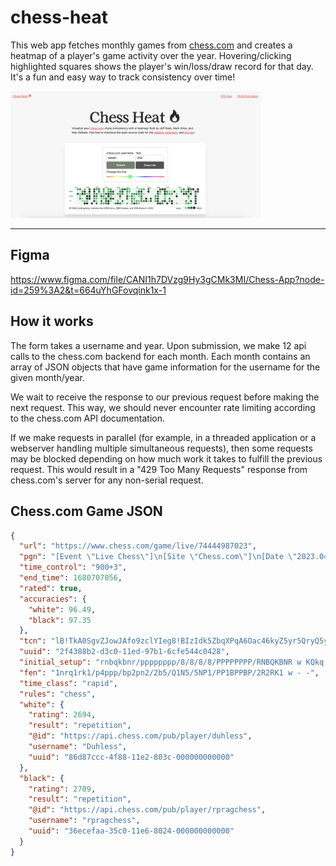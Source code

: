 # chess-heat

This web app fetches monthly games from <a href="https://chess.com">chess.com</a> and creates a heatmap of a player's game activity over the year. Hovering/clicking highlighted squares shows the player's win/loss/draw record for that day. It's a fun and easy way to track consistency over time!

<img src="./static/screenshot.png" width="400px"/>

---

## Figma

https://www.figma.com/file/CANI1h7DVzg9Hy3gCMk3MI/Chess-App?node-id=259%3A2&t=664uYhGFovqink1x-1

## How it works

The form takes a username and year. Upon submission, we make 12 api calls to the chess.com backend for each month. Each month contains an array of JSON objects that have game information for the username for the given month/year.

We wait to receive the response to our previous request before making the next request. This way, we should never encounter rate limiting according to the chess.com API documentation.

If we make requests in parallel (for example, in a threaded application or a webserver handling multiple simultaneous requests), then some requests may be blocked depending on how much work it takes to fulfill the previous request. This would result in a "429 Too Many Requests" response from chess.com's server for any non-serial request.

## Chess.com Game JSON

```json
{
  "url": "https://www.chess.com/game/live/74444987023",
  "pgn": "[Event \"Live Chess\"]\n[Site \"Chess.com\"]\n[Date \"2023.04.05\"]\n[Round \"-\"]\n[White \"Duhless\"]\n[Black \"rpragchess\"]\n[Result \"1/2-1/2\"]\n[CurrentPosition \"1nrq1rk1/p4ppp/bp2pn2/2b5/Q1N5/5NP1/PP1BPPBP/2R2RK1 w - -\"]\n[Timezone \"UTC\"]\n[ECO \"D30\"]\n[ECOUrl \"https://www.chess.com/openings/Queens-Gambit-Declined-3.Nf3-Nf6\"]\n[UTCDate \"2023.04.05\"]\n[UTCTime \"14:43:11\"]\n[WhiteElo \"2694\"]\n[BlackElo \"2709\"]\n[TimeControl \"900+3\"]\n[Termination \"Game drawn by repetition\"]\n[StartTime \"14:43:11\"]\n[EndDate \"2023.04.05\"]\n[EndTime \"15:04:16\"]\n[Link \"https://www.chess.com/game/live/74444987023\"]\n\n1. d4 {[%clk 0:15:00.7]} 1... Nf6 {[%clk 0:15:01.8]} 2. c4 {[%clk 0:14:53.4]} 2... e6 {[%clk 0:15:03.8]} 3. Nf3 {[%clk 0:14:54.1]} 3... d5 {[%clk 0:15:05.6]} 4. g3 {[%clk 0:14:53.7]} 4... dxc4 {[%clk 0:15:04.7]} 5. Bg2 {[%clk 0:14:53.6]} 5... Bb4+ {[%clk 0:15:06.6]} 6. Bd2 {[%clk 0:14:27.2]} 6... c5 {[%clk 0:15:06.7]} 7. O-O {[%clk 0:14:19.1]} 7... O-O {[%clk 0:13:22.3]} 8. dxc5 {[%clk 0:12:30.2]} 8... Bxc5 {[%clk 0:13:17.4]} 9. Qc2 {[%clk 0:12:13.8]} 9... Nbd7 {[%clk 0:13:13.3]} 10. Na3 {[%clk 0:11:35]} 10... b6 {[%clk 0:11:04.5]} 11. Nxc4 {[%clk 0:09:18.7]} 11... Ba6 {[%clk 0:09:56]} 12. Rac1 {[%clk 0:07:48]} 12... Rc8 {[%clk 0:09:14.2]} 13. Qa4 {[%clk 0:07:28.3]} 13... Nb8 {[%clk 0:08:43.1]} 14. Qb3 {[%clk 0:07:28]} 14... Nc6 {[%clk 0:08:25.2]} 15. Qa4 {[%clk 0:06:43.1]} 15... Nb8 {[%clk 0:07:17.1]} 16. Qb3 {[%clk 0:06:43.5]} 16... Nc6 {[%clk 0:05:06.8]} 17. Qa4 {[%clk 0:05:40.4]} 17... Nb8 {[%clk 0:05:05.5]} 1/2-1/2\n",
  "time_control": "900+3",
  "end_time": 1680707056,
  "rated": true,
  "accuracies": {
    "white": 96.49,
    "black": 97.35
  },
  "tcn": "lB!TkA0SgvZJowJAfo9zclYIeg8!BIzIdk5ZbqXPqA6Oac46kyZ5yr5QryQ5yr5QryQ5",
  "uuid": "2f4388b2-d3c0-11ed-97b1-6cfe544c0428",
  "initial_setup": "rnbqkbnr/pppppppp/8/8/8/8/PPPPPPPP/RNBQKBNR w KQkq - 0 1",
  "fen": "1nrq1rk1/p4ppp/bp2pn2/2b5/Q1N5/5NP1/PP1BPPBP/2R2RK1 w - -",
  "time_class": "rapid",
  "rules": "chess",
  "white": {
    "rating": 2694,
    "result": "repetition",
    "@id": "https://api.chess.com/pub/player/duhless",
    "username": "Duhless",
    "uuid": "86d87ccc-4f88-11e2-803c-000000000000"
  },
  "black": {
    "rating": 2709,
    "result": "repetition",
    "@id": "https://api.chess.com/pub/player/rpragchess",
    "username": "rpragchess",
    "uuid": "36ecefaa-35c0-11e6-8024-000000000000"
  }
}
```
